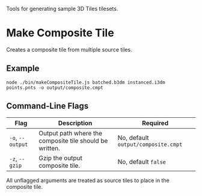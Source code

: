 Tools for generating sample 3D Tiles tilesets.

# Make Composite Tile

Creates a composite tile from multiple source tiles.

## Example
`node ./bin/makeCompositeTile.js batched.b3dm instanced.i3dm points.pnts -o output/composite.cmpt`

## Command-Line Flags

| Flag | Description | Required |
| --- | --- | --- |
| `-o`, `--output` | Output path where the composite tile should be written. | No, default `output/composite.cmpt` |
| `-z`, `--gzip` | Gzip the output composite tile. | No, default `false` |

All unflagged arguments are treated as source tiles to place in the composite tile.